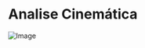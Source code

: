 # Analise Cinemática

![Image](https://github.com/user-attachments/assets/e868ca45-f40d-44e8-8955-5514e6d0603f)
